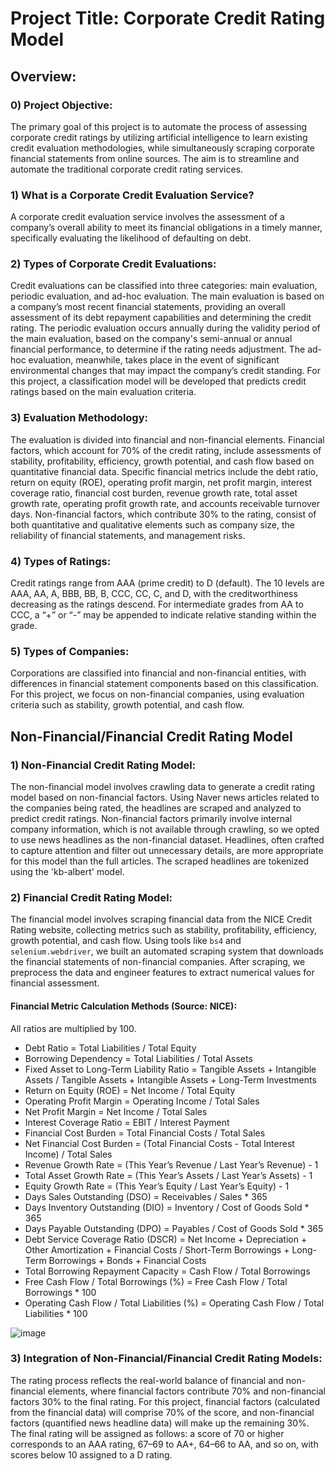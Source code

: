 # Project Title: Corporate Credit Rating Model

## Overview:
### 0) Project Objective:
The primary goal of this project is to automate the process of assessing corporate credit ratings by utilizing artificial intelligence to learn existing credit evaluation methodologies, while simultaneously scraping corporate financial statements from online sources. The aim is to streamline and automate the traditional corporate credit rating services.

### 1) What is a Corporate Credit Evaluation Service?
A corporate credit evaluation service involves the assessment of a company’s overall ability to meet its financial obligations in a timely manner, specifically evaluating the likelihood of defaulting on debt.

### 2) Types of Corporate Credit Evaluations:
Credit evaluations can be classified into three categories: main evaluation, periodic evaluation, and ad-hoc evaluation. The main evaluation is based on a company’s most recent financial statements, providing an overall assessment of its debt repayment capabilities and determining the credit rating. The periodic evaluation occurs annually during the validity period of the main evaluation, based on the company's semi-annual or annual financial performance, to determine if the rating needs adjustment. The ad-hoc evaluation, meanwhile, takes place in the event of significant environmental changes that may impact the company’s credit standing. For this project, a classification model will be developed that predicts credit ratings based on the main evaluation criteria.

### 3) Evaluation Methodology:
The evaluation is divided into financial and non-financial elements. Financial factors, which account for 70% of the credit rating, include assessments of stability, profitability, efficiency, growth potential, and cash flow based on quantitative financial data. Specific financial metrics include the debt ratio, return on equity (ROE), operating profit margin, net profit margin, interest coverage ratio, financial cost burden, revenue growth rate, total asset growth rate, operating profit growth rate, and accounts receivable turnover days. Non-financial factors, which contribute 30% to the rating, consist of both quantitative and qualitative elements such as company size, the reliability of financial statements, and management risks.

### 4) Types of Ratings:
Credit ratings range from AAA (prime credit) to D (default). The 10 levels are AAA, AA, A, BBB, BB, B, CCC, CC, C, and D, with the creditworthiness decreasing as the ratings descend. For intermediate grades from AA to CCC, a “+” or “-” may be appended to indicate relative standing within the grade.

### 5) Types of Companies:
Corporations are classified into financial and non-financial entities, with differences in financial statement components based on this classification. For this project, we focus on non-financial companies, using evaluation criteria such as stability, growth potential, and cash flow.

## Non-Financial/Financial Credit Rating Model

### 1) Non-Financial Credit Rating Model:
The non-financial model involves crawling data to generate a credit rating model based on non-financial factors. Using Naver news articles related to the companies being rated, the headlines are scraped and analyzed to predict credit ratings. Non-financial factors primarily involve internal company information, which is not available through crawling, so we opted to use news headlines as the non-financial dataset. Headlines, often crafted to capture attention and filter out unnecessary details, are more appropriate for this model than the full articles. The scraped headlines are tokenized using the 'kb-albert' model.

### 2) Financial Credit Rating Model:
The financial model involves scraping financial data from the NICE Credit Rating website, collecting metrics such as stability, profitability, efficiency, growth potential, and cash flow. Using tools like `bs4` and `selenium.webdriver`, we built an automated scraping system that downloads the financial statements of non-financial companies. After scraping, we preprocess the data and engineer features to extract numerical values for financial assessment.

#### Financial Metric Calculation Methods (Source: NICE):
All ratios are multiplied by 100.
- Debt Ratio = Total Liabilities / Total Equity
- Borrowing Dependency = Total Liabilities / Total Assets
- Fixed Asset to Long-Term Liability Ratio = Tangible Assets + Intangible Assets / Tangible Assets + Intangible Assets + Long-Term Investments
- Return on Equity (ROE) = Net Income / Total Equity
- Operating Profit Margin = Operating Income / Total Sales
- Net Profit Margin = Net Income / Total Sales
- Interest Coverage Ratio = EBIT / Interest Payment
- Financial Cost Burden = Total Financial Costs / Total Sales
- Net Financial Cost Burden = (Total Financial Costs - Total Interest Income) / Total Sales
- Revenue Growth Rate = (This Year’s Revenue / Last Year’s Revenue) - 1
- Total Asset Growth Rate = (This Year’s Assets / Last Year’s Assets) - 1
- Equity Growth Rate = (This Year’s Equity / Last Year’s Equity) - 1
- Days Sales Outstanding (DSO) = Receivables / Sales * 365
- Days Inventory Outstanding (DIO) = Inventory / Cost of Goods Sold * 365
- Days Payable Outstanding (DPO) = Payables / Cost of Goods Sold * 365
- Debt Service Coverage Ratio (DSCR) = Net Income + Depreciation + Other Amortization + Financial Costs / Short-Term Borrowings + Long-Term Borrowings + Bonds + Financial Costs
- Total Borrowing Repayment Capacity = Cash Flow / Total Borrowings
- Free Cash Flow / Total Borrowings (%) = Free Cash Flow / Total Borrowings * 100
- Operating Cash Flow / Total Liabilities (%) = Operating Cash Flow / Total Liabilities * 100

![image](https://github.com/user-attachments/assets/3215c677-df52-4916-b203-a659107309cd)

### 3) Integration of Non-Financial/Financial Credit Rating Models:
The rating process reflects the real-world balance of financial and non-financial elements, where financial factors contribute 70% and non-financial factors 30% to the final rating. For this project, financial factors (calculated from the financial data) will comprise 70% of the score, and non-financial factors (quantified news headline data) will make up the remaining 30%. The final rating will be assigned as follows: a score of 70 or higher corresponds to an AAA rating, 67–69 to AA+, 64–66 to AA, and so on, with scores below 10 assigned to a D rating.



